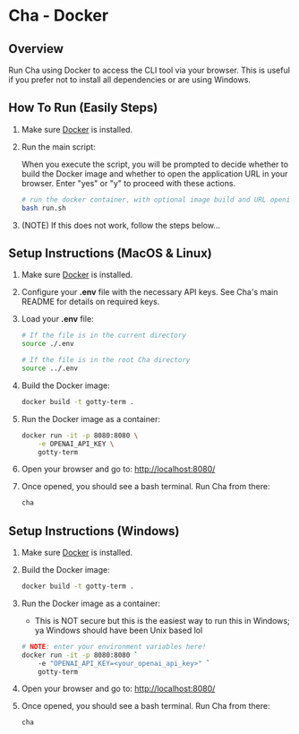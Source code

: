 # Cha - Docker

## Overview

Run Cha using Docker to access the CLI tool via your browser. This is useful if you prefer not to install all dependencies or are using Windows.

## How To Run (Easily Steps)

1. Make sure [Docker](https://www.docker.com/) is installed.

2. Run the main script:

   When you execute the script, you will be prompted to decide whether to build the Docker image and whether to open the application URL in your browser. Enter "yes" or "y" to proceed with these actions.

   ```bash
   # run the docker container, with optional image build and URL opening based on user input
   bash run.sh
   ```

3. (NOTE) If this does not work, follow the steps below...

## Setup Instructions (MacOS & Linux)

1. Make sure [Docker](https://www.docker.com/) is installed.

2. Configure your **.env** file with the necessary API keys. See Cha's main README for details on required keys.

3. Load your **.env** file:

   ```bash
   # If the file is in the current directory
   source ./.env

   # If the file is in the root Cha directory
   source ../.env
   ```

4. Build the Docker image:

   ```bash
   docker build -t gotty-term .
   ```

5. Run the Docker image as a container:

   ```bash
   docker run -it -p 8080:8080 \
       -e OPENAI_API_KEY \
       gotty-term
   ```

6. Open your browser and go to: [http://localhost:8080/](http://localhost:8080/)

7. Once opened, you should see a bash terminal. Run Cha from there:

   ```bash
   cha
   ```

## Setup Instructions (Windows)

1. Make sure [Docker](https://www.docker.com/) is installed.

2. Build the Docker image:

   ```bash
   docker build -t gotty-term .
   ```

3. Run the Docker image as a container:

   - This is NOT secure but this is the easiest way to run this in Windows; ya Windows should have been Unix based lol

   ```bash
   # NOTE: enter your environment variables here!
   docker run -it -p 8080:8080 `
       -e "OPENAI_API_KEY=<your_openai_api_key>" `
       gotty-term
   ```

4. Open your browser and go to: [http://localhost:8080/](http://localhost:8080/)

5. Once opened, you should see a bash terminal. Run Cha from there:

   ```bash
   cha
   ```
